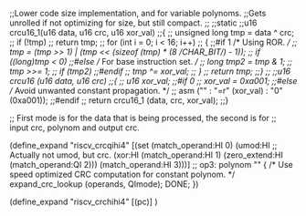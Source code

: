 ;;Lower code size implementation, and for variable polynoms.
;;Gets unrolled if not optimizing for size, but still compact.
;;
;;static
;;u16 crcu16_1(u16 data, u16 crc, u16 xor_val)
;;{
;;  unsigned long tmp = data ^ crc;
;;  if (!tmp)
;;    return tmp;
;;  for (int i = 0; i < 16; i++)
;;    {
;;#if 1 /* Using ROR.  */
;;      tmp = (tmp >> 1) | (tmp << (sizeof (tmp) * (8 /*CHAR_BIT*/) - 1));
;;      if ((long)tmp < 0)
;;#else /* For base instruction set.  */
;;      long tmp2 = tmp & 1;
;;      tmp >>= 1;
;;      if (tmp2)
;;#endif
;;        tmp ^= xor_val;
;;    }
;;  return tmp;
;;}
;;
;;u16 crcu16 (u16 data, u16 crc)
;;{
;;  u16 xor_val;
;;#if 0
;;  xor_val = 0xa001;
;;#else /* Avoid unwanted constant propagation.  */
;;  asm ("" : "=r" (xor_val) : "0" (0xa001));
;;#endif
;;  return crcu16_1 (data, crc, xor_val);
;;}

;; First mode is for the data that is being processed, the second is for
;; input crc, polynom and output crc.

(define_expand "riscv_crcqihi4"
  [(set (match_operand:HI 0)
	(umod:HI ;; Actually not umod, but crc.
	  (xor:HI (match_operand:HI 1) (zero_extend:HI (match_operand:QI 2)))
		  (match_operand:HI 3)))] ;; op3: polynom
  ""
{
  /* Use speed optimized CRC computation for constant polynom.  */
  expand_crc_lookup (operands, QImode);
  DONE;
})

(define_expand "riscv_crchihi4"
  [(pc)]
)
